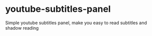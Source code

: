 # youtube-subtitles-panel
Simple youtube subtitles panel, make you easy to read subtitles and shadow reading
